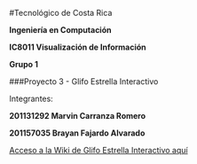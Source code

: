 #Tecnológico de Costa Rica

**Ingeniería en Computación**

**IC8011 Visualización de Información**

**Grupo 1**

###Proyecto 3 - Glifo Estrella Interactivo

Integrantes:


**201131292 Marvin Carranza Romero**

**201157035 Brayan Fajardo Alvarado**

[Acceso a la Wiki de Glifo Estrella Interactivo aquí](https://github.com/brayanfa07/GrafoCircular/wiki/Grafo-Circular-%5Bclass-CircGraph%5D)
